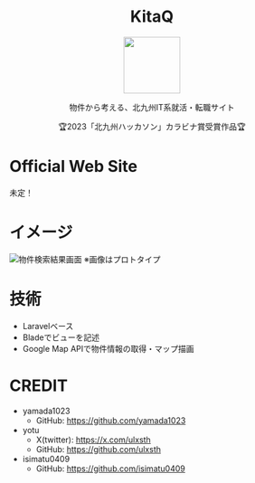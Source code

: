 <div align="center">
    
# KitaQ
<img src="https://github.com/ulxsth/KitaQ/assets/114195789/12225054-6ede-4963-83a1-75b7a9876cf3" width=100px height=100px>

物件から考える、北九州IT系就活・転職サイト

🏆2023「北九州ハッカソン」カラビナ賞受賞作品🏆
</div>

# Official Web Site
未定！

# イメージ
![物件検索結果画面](https://github.com/ulxsth/KitaQ/assets/114195789/a381d794-1352-4eb9-bd39-b7ec5483646a)
※画像はプロトタイプ

# 技術
- Laravelベース
- Bladeでビューを記述
- Google Map APIで物件情報の取得・マップ描画

# CREDIT
- yamada1023
    - GitHub: https://github.com/yamada1023
- yotu
    - X(twitter): https://x.com/ulxsth
    - GitHub: https://github.com/ulxsth
- isimatu0409
    - GitHub: https://github.com/isimatu0409
